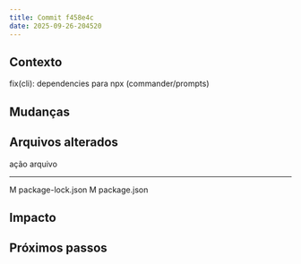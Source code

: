 ```yaml
---
title: Commit f458e4c
date: 2025-09-26-204520
---
```


## Contexto
fix(cli): dependencies para npx (commander/prompts)

## Mudanças


## Arquivos alterados

ação  arquivo
----- ---------------------------------
M	package-lock.json
M	package.json

## Impacto

## Próximos passos
